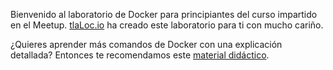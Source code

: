 Bienvenido al laboratorio de Docker para principiantes del curso impartido en el Meetup. [tlaLoc.io](https://tlaloc.io) ha creado este laboratorio para ti con mucho cariño.

¿Quieres aprender más comandos de Docker con una explicación detallada? Entonces te recomendamos este [material didáctico](https://docker.cidel.com.mx/).
